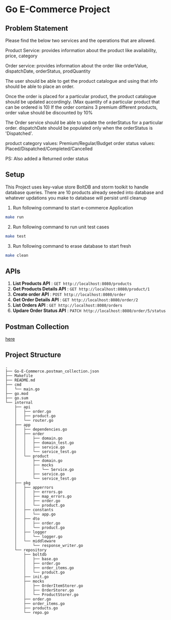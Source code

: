 # Go E-Commerce Project

## Problem Statement

<p>
Please find the below two services and the operations that are allowed.

Product Service: provides information about the product like availability, price, category

Order service: provides information about the order like orderValue, dispatchDate, orderStatus, prodQuantity

The user should be able to get the product catalogue and using that info should be able to place an order.

Once the order is placed for a particular product, the product catalogue should be updated accordingly.
(Max quantity of a particular product that can be ordered is 10)
If the order contains 3 premium different products, order value should be discounted by 10%

The Order service should be able to update the orderStatus for a particular order.
dispatchDate should be populated only when the orderStatus is 'Dispatched'.


product category values: Premium/Regular/Budget
order status values: Placed/Dispatched/Completed/Cancelled

PS: Also added a Returned order status
</p>


## Setup

This Project uses key-value store BoltDB and storm toolkit to handle database queries.
There are 10 products already seeded into database and whatever updations you make to database will persist until cleanup


1. Run following command to start e-commerce Application
```bash
make run
```

2. Run following command to run unit test cases
```bash
make test
```

3. Run following command to erase database to start fresh
```bash
make clean 
```


## APIs


1. <b>List Products API</b> : `GET http://localhost:8080/products`
2. <b>Get Products Details API</b> : `GET http://localhost:8080/product/1`
3. <b>Create order API</b> : `POST http://localhost:8080/order`
4. <b>Get Order Details API</b> : `GET http://localhost:8080/order/2`
5. <b>List Orders API</b> : `GET http://localhost:8080/orders`
6. <b>Updare Order Status API</b> : `PATCH http://localhost:8080/order/5/status`

## Postman Collection


[here](Go-E-Commerce.postman_collection.json)


## Project Structure

```
.
├── Go-E-Commerce.postman_collection.json
├── Makefile
├── README.md
├── cmd
│   └── main.go
├── go.mod
├── go.sum
└── internal
    ├── api
    │   ├── order.go
    │   ├── product.go
    │   └── router.go
    ├── app
    │   ├── dependencies.go
    │   ├── order
    │   │   ├── domain.go
    │   │   ├── domain_test.go
    │   │   ├── service.go
    │   │   └── service_test.go
    │   └── product
    │       ├── domain.go
    │       ├── mocks
    │       │   └── Service.go
    │       ├── service.go
    │       └── service_test.go
    ├── pkg
    │   ├── apperrors
    │   │   ├── errors.go
    │   │   ├── map_errors.go
    │   │   ├── order.go
    │   │   └── product.go
    │   ├── constants
    │   │   └── app.go
    │   ├── dto
    │   │   ├── order.go
    │   │   └── product.go
    │   ├── logger
    │   │   └── logger.go
    │   └── middleware
    │       └── response_writer.go
    └── repository
        ├── boltdb
        │   ├── base.go
        │   ├── order.go
        │   ├── order_items.go
        │   └── product.go
        ├── init.go
        ├── mocks
        │   ├── OrderItemStorer.go
        │   ├── OrderStorer.go
        │   └── ProductStorer.go
        ├── order.go
        ├── order_items.go
        ├── products.go
        └── repo.go
```